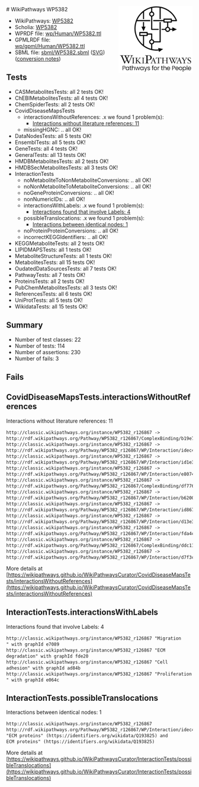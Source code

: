 <img style="float: right; width: 200px" src="../logo.png" />
# WikiPathways WP5382

* WikiPathways: [WP5382](https://identifiers.org/wikipathways:WP5382)
* Scholia: [WP5382](https://scholia.toolforge.org/wikipathways/WP5382)
* WPRDF file: [wp/Human/WP5382.ttl](../wp/Human/WP5382.ttl)
* GPMLRDF file: [wp/gpml/Human/WP5382.ttl](../wp/gpml/Human/WP5382.ttl)
* SBML file: [sbml/WP5382.sbml](../sbml/WP5382.sbml) ([SVG](../sbml/WP5382.svg)) ([conversion notes](../sbml/WP5382.txt))

## Tests
* CASMetabolitesTests: all 2 tests OK!
* ChEBIMetabolitesTests: all 4 tests OK!
* ChemSpiderTests: all 2 tests OK!
* CovidDiseaseMapsTests
    * interactionsWithoutReferences: .x we found 1 problem(s):
        * [Interactions without literature references: 11](#9701cce2)
    * missingHGNC: .. all OK!
* DataNodesTests: all 5 tests OK!
* EnsemblTests: all 5 tests OK!
* GeneTests: all 4 tests OK!
* GeneralTests: all 13 tests OK!
* HMDBMetabolitesTests: all 2 tests OK!
* HMDBSecMetabolitesTests: all 3 tests OK!
* InteractionTests
    * noMetaboliteToNonMetaboliteConversions: .. all OK!
    * noNonMetaboliteToMetaboliteConversions: .. all OK!
    * noGeneProteinConversions: .. all OK!
    * nonNumericIDs: .. all OK!
    * interactionsWithLabels: .x we found 1 problem(s):
        * [Interactions found that involve Labels: 4](#630d267b)
    * possibleTranslocations: .x we found 1 problem(s):
        * [Interactions between identical nodes: 1](#1c118206)
    * noProteinProteinConversions: .. all OK!
    * incorrectKEGGIdentifiers: .. all OK!
* KEGGMetaboliteTests: all 2 tests OK!
* LIPIDMAPSTests: all 1 tests OK!
* MetaboliteStructureTests: all 1 tests OK!
* MetabolitesTests: all 15 tests OK!
* OudatedDataSourcesTests: all 7 tests OK!
* PathwayTests: all 7 tests OK!
* ProteinsTests: all 2 tests OK!
* PubChemMetabolitesTests: all 3 tests OK!
* ReferencesTests: all 6 tests OK!
* UniProtTests: all 5 tests OK!
* WikidataTests: all 15 tests OK!


## Summary

* Number of test classes: 22
* Number of tests: 114
* Number of assertions: 230
* Number of fails: 3

## Fails

<a name="9701cce2" />

## CovidDiseaseMapsTests.interactionsWithoutReferences

Interactions without literature references: 11
```
http://classic.wikipathways.org/instance/WP5382_r126867 -> http://rdf.wikipathways.org/Pathway/WP5382_r126867/ComplexBinding/b19e7
http://classic.wikipathways.org/instance/WP5382_r126867 -> http://rdf.wikipathways.org/Pathway/WP5382_r126867/WP/Interaction/idec455bcc
http://classic.wikipathways.org/instance/WP5382_r126867 -> http://rdf.wikipathways.org/Pathway/WP5382_r126867/WP/Interaction/id1e336d19
http://classic.wikipathways.org/instance/WP5382_r126867 -> http://rdf.wikipathways.org/Pathway/WP5382_r126867/WP/Interaction/e8074
http://classic.wikipathways.org/instance/WP5382_r126867 -> http://rdf.wikipathways.org/Pathway/WP5382_r126867/ComplexBinding/df776
http://classic.wikipathways.org/instance/WP5382_r126867 -> http://rdf.wikipathways.org/Pathway/WP5382_r126867/WP/Interaction/b6200
http://classic.wikipathways.org/instance/WP5382_r126867 -> http://rdf.wikipathways.org/Pathway/WP5382_r126867/WP/Interaction/id867165d4
http://classic.wikipathways.org/instance/WP5382_r126867 -> http://rdf.wikipathways.org/Pathway/WP5382_r126867/WP/Interaction/d13e3
http://classic.wikipathways.org/instance/WP5382_r126867 -> http://rdf.wikipathways.org/Pathway/WP5382_r126867/WP/Interaction/fda4c
http://classic.wikipathways.org/instance/WP5382_r126867 -> http://rdf.wikipathways.org/Pathway/WP5382_r126867/ComplexBinding/ddc11
http://classic.wikipathways.org/instance/WP5382_r126867 -> http://rdf.wikipathways.org/Pathway/WP5382_r126867/WP/Interaction/d7f3c
```

More details at [https://wikipathways.github.io/WikiPathwaysCurator/CovidDiseaseMapsTests/interactionsWithoutReferences](https://wikipathways.github.io/WikiPathwaysCurator/CovidDiseaseMapsTests/interactionsWithoutReferences)

<a name="630d267b" />

## InteractionTests.interactionsWithLabels

Interactions found that involve Labels: 4
```
http://classic.wikipathways.org/instance/WP5382_r126867 "Migration
" with graphId e7089
http://classic.wikipathways.org/instance/WP5382_r126867 "ECM degradation" with graphId fde20
http://classic.wikipathways.org/instance/WP5382_r126867 "Cell adhesion" with graphId ad84b
http://classic.wikipathways.org/instance/WP5382_r126867 "Proliferation
" with graphId e064c
```

<a name="1c118206" />

## InteractionTests.possibleTranslocations

Interactions between identical nodes: 1
```
http://classic.wikipathways.org/instance/WP5382_r126867 http://rdf.wikipathways.org/Pathway/WP5382_r126867/WP/Interaction/idec455bcc "ECM proteins" (https://identifiers.org/wikidata/Q193825) and 
ECM proteins" (https://identifiers.org/wikidata/Q193825)
```

More details at [https://wikipathways.github.io/WikiPathwaysCurator/InteractionTests/possibleTranslocations](https://wikipathways.github.io/WikiPathwaysCurator/InteractionTests/possibleTranslocations)

